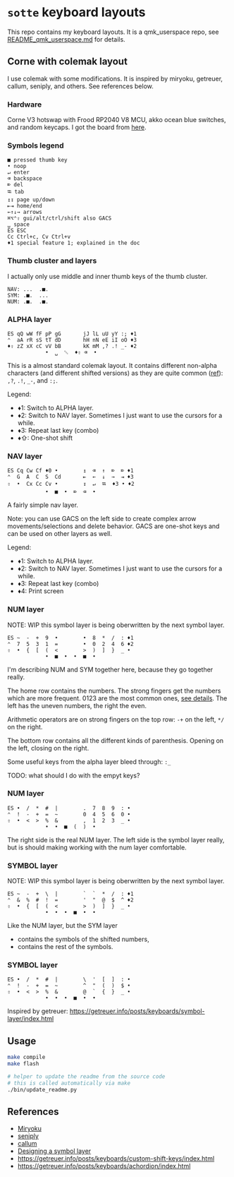 # `sotte` keyboard layouts

This repo contains my keyboard layouts.
It is a qmk_userspace repo, see [README_qmk_userspace.md](README_qmk_userspace.md) for details.

## Corne with colemak layout

I use colemak with some modifications.
It is inspired by miryoku, getreuer, callum, seniply, and others.
See references below.

### Hardware

Corne V3 hotswap with Frood RP2040 V8 MCU, akko ocean blue switches, and random keycaps.
I got the board from [here](https://42keebs.eu/shop/kits/pro-micro-based/corne-cherry-v3-hotswap-split-ergo-40-kit/).

<!-- REPLACE_MARKER_START -->
### Symbols legend

```text
■ pressed thumb key
• noop
↵ enter
⌫ backspace
⌦ del
⭾ tab
↥↧ page up/down
⇤⇥ home/end
←↑↓→ arrows
⌘⌥⌃⇧ gui/alt/ctrl/shift also GACS
␣ space
ES ESC
Cc Ctrl+c, Cv Ctrl+v
♦1 special feature 1; explained in the doc
```

### Thumb cluster and layers

I actually only use middle and inner thumb keys of the thumb cluster.

```text
NAV: ...  .■.
SYM: .■.  ...
NUM: .■.  .■.
```

### ALPHA layer

```text
ES qQ wW fF pP gG       jJ lL uU yY :; ♦1
⌃  aA rR sS tT dD       hH nN eE iI oO ♦3
♦⇧ zZ xX cC vV bB       kK mM ,? .! _- ♦2
            •  ␣  ␛  ♦⇧ ⌫  •
```

This is a almost standard colemak layout.
It contains different non-alpha characters (and different shifted versions)
as they are quite common ([ref](https://getreuer.info/posts/keyboards/symbol-layer/index.html#symbol-character-frequencies)):
`,?`, `.!`, `_-`, and `:;`.

Legend:

- ♦1: Switch to ALPHA layer.
- ♦2: Switch to NAV layer. Sometimes I just want to use the cursors for a while.
- ♦3: Repeat last key (combo)
- ♦⇧: One-shot shift

### NAV layer

```text
ES Cq Cw Cf ♦0 •        ↥  ⌫  ↑  ⌦  ⌦ ♦1
⌃  G  A  C  S  Cd       ⇤  ←  ↓  →  ⇥ ♦3
⇧  •  Cx Cc Cv •        ↧  ↵  ⭾  ♦3 • ♦2
            •  ■  •  ⌦  ⌫  •
```

A fairly simple nav layer.

Note: you can use GACS on the left side to create complex arrow movements/selections
and delete behavior.
GACS are one-shot keys and can be used on other layers as well.

Legend:

- ♦1: Switch to ALPHA layer.
- ♦2: Switch to NAV layer. Sometimes I just want to use the cursors for a while.
- ♦3: Repeat last key (combo)
- ♦4: Print screen

### NUM layer

NOTE: WIP this symbol layer is being oberwritten by the next symbol layer.

```text
ES ~  -  +  9  •        •  8  *  /  : ♦1
⌃  7  5  3  1  =        •  0  2  4  6 ♦2
⇧  •  {  [  (  <        >  )  ]  }  _ •
            •  ■  •  •  ■  •
```

I'm describing NUM and SYM together here, because they go together really.

The home row contains the numbers.
The strong fingers get the numbers which are more frequent.
0123 are the most common ones,
[see details](https://getreuer.info/posts/keyboards/symbol-layer/index.html#my-symbol-layer).
The left has the uneven numbers, the right the even.

Arithmetic operators are on strong fingers on the top row:
`-+` on the left, `*/` on the right.

The bottom row contains all the different kinds of parenthesis.
Opening on the left, closing on the right.

Some useful keys from the alpha layer bleed through: `:_`

TODO: what should I do with the empyt keys?

### NUM layer

```text
ES •  /  *  #  |        .  7  8  9  : •
⌃  !  -  +  =  ~        0  4  5  6  0 •
⇧  •  <  >  %  &        ,  1  2  3  _ •
            •  •  ■  (  )  •
```

The right side is the real NUM layer.
The left side is the symbol layer really,
but is should making working with the num layer comfortable.


### SYMBOL layer

NOTE: WIP this symbol layer is being oberwritten by the next symbol layer.

```text
ES ~  -  +  \  |        `  `  *  /  : ♦1
⌃  &  %  #  !  =        '  "  @  $  ^ ♦2
⇧  •  {  [  (  <        >  )  ]  }  _ •
            •  •  •  ■  •  •
```

Like the NUM layer, but the SYM layer

- contains the symbols of the shifted numbers,
- contains the rest of the symbols.

### SYMBOL layer

```text
ES •  /  *  #  |        \  '  [  ]  : •
⌃  !  -  +  =  ~        ^  "  (  )  $ •
⇧  •  <  >  %  &        @  `  {  }  _ •
            •  •  •  ■  •  •
```

Inspired by getreuer:
https://getreuer.info/posts/keyboards/symbol-layer/index.html

<!-- REPLACE_MARKER_END -->

## Usage

```bash
make compile
make flash

# helper to update the readme from the source code
# this is called automatically via make
./bin/update_readme.py
```

## References

- [Miryoku](https://github.com/manna-harbour/miryoku)
- [seniply](https://stevep99.github.io/seniply/)
- [callum](https://keymapdb.com/keymaps/callum_oakley/)
- [Designing a symbol layer](https://getreuer.info/posts/keyboards/symbol-layer/index.html)
- https://getreuer.info/posts/keyboards/custom-shift-keys/index.html
- https://getreuer.info/posts/keyboards/achordion/index.html